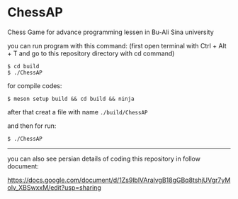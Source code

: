 # ChessAP
Chess Game for advance programming lessen in Bu-Ali Sina university

you can run program with this command: (first open terminal with Ctrl + Alt + T and go to this repository directory with cd command)
```
$ cd build
$ ./ChessAP
```

for compile codes:
```
$ meson setup build && cd build && ninja
```
after that creat a file with name ```./build/ChessAP```

and then for run:
```
$ ./ChessAP
```
-------
you can also see persian details of coding this repository in follow document:

https://docs.google.com/document/d/1Zs9lblVAralvgB18gGBq8tshjUVgr7yMolv_XBSwxxM/edit?usp=sharing
